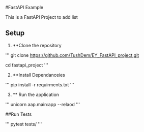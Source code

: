 #FastAPI Example

This is a FastAPI Project to add list

## Setup

1. \*\*Clone the repository

'''
git clone https://github.com/TushDem/EY_FastAPI_project.git

cd fastapi_project
'''

2. \*\*Install Dependanceies

'''
pip install -r requirments.txt
'''

3. \*\* Run the application

'''
unicorn aap.main:app --relaod
'''

##Run Tests

'''
pytest tests/
'''
